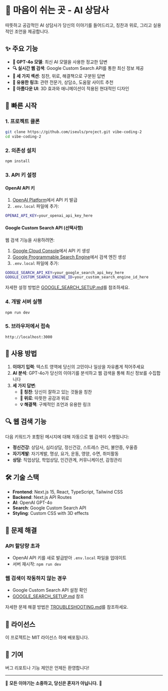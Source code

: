 # 💝 마음이 쉬는 곳 - AI 상담사

따뜻하고 공감적인 AI 상담사가 당신의 이야기를 들어드리고, 칭찬과 위로, 그리고 실용적인 조언을 제공합니다.

## ✨ 주요 기능

- **🤖 GPT-4o 모델**: 최신 AI 모델을 사용한 정교한 답변
- **🔍 실시간 웹 검색**: Google Custom Search API를 통한 최신 정보 제공
- **💝 세 가지 섹션**: 칭찬, 위로, 해결책으로 구분된 답변
- **🔗 유용한 링크**: 관련 전문가, 상담소, 도움말 사이트 추천
- **🎨 아름다운 UI**: 3D 효과와 애니메이션이 적용된 현대적인 디자인

## 🚀 빠른 시작

### 1. 프로젝트 클론
```bash
git clone https://github.com/iseuls/project.git vibe-coding-2
cd vibe-coding-2
```

### 2. 의존성 설치
```bash
npm install
```

### 3. API 키 설정

#### OpenAI API 키
1. [OpenAI Platform](https://platform.openai.com/api-keys)에서 API 키 발급
2. `.env.local` 파일에 추가:
```bash
OPENAI_API_KEY=your_openai_api_key_here
```

#### Google Custom Search API (선택사항)
웹 검색 기능을 사용하려면:
1. [Google Cloud Console](https://console.cloud.google.com/)에서 API 키 생성
2. [Google Programmable Search Engine](https://programmablesearchengine.google.com/)에서 검색 엔진 생성
3. `.env.local` 파일에 추가:
```bash
GOOGLE_SEARCH_API_KEY=your_google_search_api_key_here
GOOGLE_CUSTOM_SEARCH_ENGINE_ID=your_custom_search_engine_id_here
```

자세한 설정 방법은 [GOOGLE_SEARCH_SETUP.md](./GOOGLE_SEARCH_SETUP.md)를 참조하세요.

### 4. 개발 서버 실행
```bash
npm run dev
```

### 5. 브라우저에서 접속
```
http://localhost:3000
```

## 🎯 사용 방법

1. **이야기 입력**: 텍스트 영역에 당신의 고민이나 일상을 자유롭게 적어주세요
2. **AI 분석**: GPT-4o가 당신의 이야기를 분석하고 웹 검색을 통해 최신 정보를 수집합니다
3. **세 가지 답변**: 
   - **🎉 칭찬**: 당신이 잘하고 있는 것들을 칭찬
   - **💝 위로**: 따뜻한 공감과 위로
   - **💡 해결책**: 구체적인 조언과 유용한 링크

## 🔍 웹 검색 기능

다음 키워드가 포함된 메시지에 대해 자동으로 웹 검색이 수행됩니다:

- **정신건강**: 상담사, 심리상담, 정신건강, 스트레스 관리, 불안증, 우울증
- **자기계발**: 자기계발, 명상, 요가, 운동, 영양, 수면, 취미활동
- **상담**: 직업상담, 학업상담, 인간관계, 커뮤니케이션, 감정관리

## 🛠 기술 스택

- **Frontend**: Next.js 15, React, TypeScript, Tailwind CSS
- **Backend**: Next.js API Routes
- **AI**: OpenAI GPT-4o
- **Search**: Google Custom Search API
- **Styling**: Custom CSS with 3D effects

## 🔧 문제 해결

### API 할당량 초과
- OpenAI API 키를 새로 발급받아 `.env.local` 파일을 업데이트
- 서버 재시작: `npm run dev`

### 웹 검색이 작동하지 않는 경우
- Google Custom Search API 설정 확인
- [GOOGLE_SEARCH_SETUP.md](./GOOGLE_SEARCH_SETUP.md) 참조

자세한 문제 해결 방법은 [TROUBLESHOOTING.md](./TROUBLESHOOTING.md)를 참조하세요.

## 📝 라이선스

이 프로젝트는 MIT 라이선스 하에 배포됩니다.

## 🤝 기여

버그 리포트나 기능 제안은 언제든 환영합니다!

---

💝 **모든 이야기는 소중하고, 당신은 혼자가 아닙니다.** 💝
